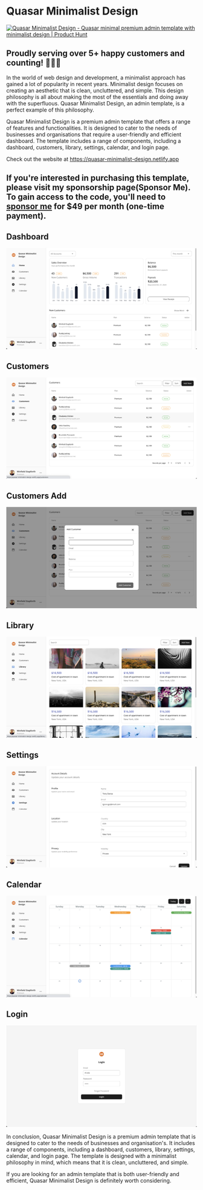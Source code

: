 # Quasar Minimalist Design 

<a href="https://www.producthunt.com/posts/quasar-minimalist-design?utm_source=badge-featured&utm_medium=badge&utm_souce=badge-quasar&#0045;minimalist&#0045;design" target="_blank"><img src="https://api.producthunt.com/widgets/embed-image/v1/featured.svg?post_id=404673&theme=light" alt="Quasar&#0032;Minimalist&#0032;Design - Quasar&#0032;minimal&#0032;premium&#0032;admin&#0032;template&#0032;with&#0032;minimalist&#0032;design | Product Hunt" style="width: 250px; height: 54px;" width="250" height="54" /></a>


## Proudly serving over 5+ happy customers and counting! 🚀🚀🚀


In the world of web design and development, a minimalist approach has gained a lot of popularity in recent years.
Minimalist design focuses on creating an aesthetic that is clean, uncluttered, and simple. This design philosophy is all
about making the most of the essentials and doing away with the superfluous. Quasar Minimalist Design, an admin
template, is a perfect example of this philosophy.

Quasar Minimalist Design is a premium admin template that offers a range of features and functionalities. It is designed
to cater to the needs of businesses and organisations that require a user-friendly and efficient dashboard. The template
includes a range of components, including a dashboard, customers, library, settings, calendar, and login page.

Check out the website at https://quasar-minimalist-design.netlify.app

## If you're interested in purchasing this template, please visit my sponsorship page(Sponsor Me). To gain access to the code, you'll need to [sponsor me](https://github.com/sponsors/pratik227) for $49 per month (one-time payment).

## Dashboard

![Alt text](assets/Dashboard.png?raw=true "Screenshot")

## Customers

![Alt text](assets/Customers.png?raw=true "Screenshot")

## Customers Add

![Alt text](assets/Add_Customer.png?raw=true "Screenshot")

## Library

![Alt text](assets/Library.png?raw=true "Screenshot")

## Settings

![Alt text](assets/Settings.png?raw=true "Screenshot")

## Calendar

![Alt text](assets/Calendar.png?raw=true "Screenshot")

## Login

![Alt text](assets/Login.png?raw=true "Screenshot")

In conclusion, Quasar Minimalist Design is a premium admin template that is designed to cater to the needs of businesses
and organisation's. It includes a range of components, including a dashboard, customers, library, settings, calendar,
and login page. The template is designed with a minimalist philosophy in mind, which means that it is clean,
uncluttered, and simple.

If you are looking for an admin template that is both user-friendly and efficient, Quasar Minimalist Design is
definitely worth considering.


